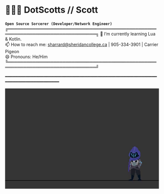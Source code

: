 # 🧑🏼‍💻 DotScotts // Scott

**`Open Source Sorcerer (Developer/Network Engineer)`**  
╔═══════════════════════════════════════════════════════════════════════════════╗
🌱 I’m currently learning Lua & Kotlin.  
📫 How to reach me: sharrard@sheridancollege.ca | 905-334-3901 | Carrier Pigeon  
😄 Pronouns: He/Him  
╚═══════════════════════════════════════════════════════════════════════════════╝  

━━━━━━━━━━━━━━━━━━━━━━━━━━━━━━━━━━━━━━━━━━━━━━━━━━━━━━━━━━━━━━━━━━━━━━━━━━━━━━━━  
  
![](profileBannerGif.gif)

<!--
**DotScotts/DotScotts** is a ✨ _special_ ✨ repository because its `README.md` (this file) appears on your GitHub profile.
-->

